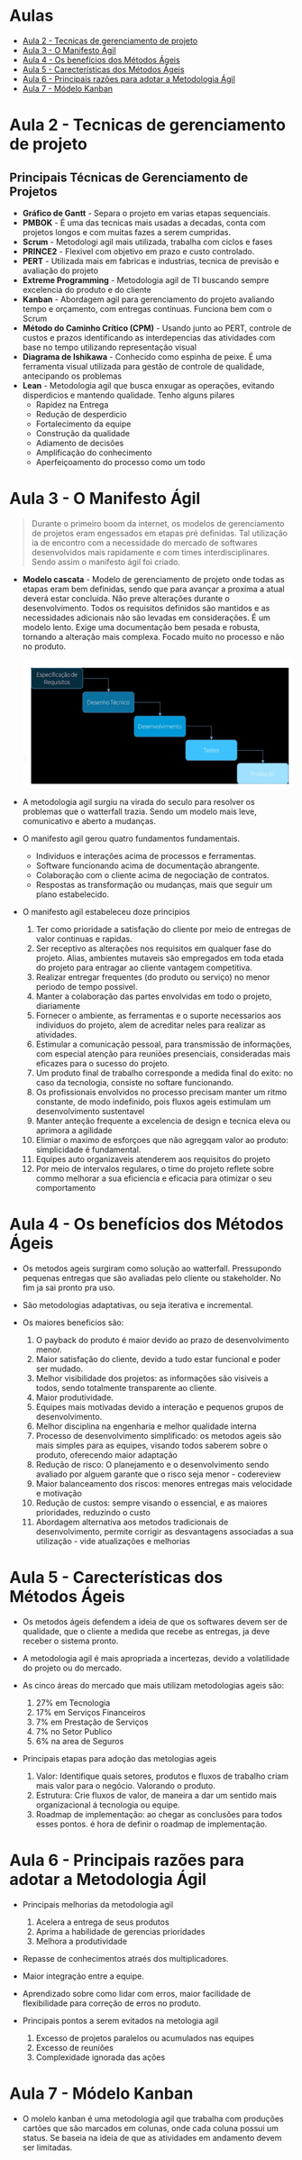 # Aulas

* [Aula 2 - Tecnicas de gerenciamento de projeto](#aula-2---tecnicas-de-gerenciamento-de-projeto)
* [Aula 3 - O Manifesto Ágil](#aula-3---o-manifesto-ágil)
* [Aula 4 - Os benefícios dos Métodos Ágeis](#aula-4---os-benefícios-dos-métodos-ágeis)
* [Aula 5 - Carecterísticas dos Métodos Ágeis](#aula-5---carecterísticas-dos-métodos-ágeis)
* [Aula 6 - Principais razões para adotar a Metodologia Ágil](#6---principais-razões-para-adotar-a-metodologia-ágil)
* [Aula 7 - Módelo Kanban](#aula-7---módelo-kanban)

# Aula 2 - Tecnicas de gerenciamento de projeto

## Principais Técnicas de Gerenciamento de Projetos

* **Gráfico de Gantt** - Separa o projeto em varias etapas sequenciais.
* **PMBOK** - É uma das tecnicas mais usadas a decadas, conta com projetos longos e com muitas fazes a serem cumpridas.
* **Scrum** - Metodologi agil mais utilizada, trabalha com ciclos e fases
* **PRINCE2** - Flexivel com objetivo em prazo e custo controlado.
* **PERT** - Utilizada mais em fabricas e industrias, tecnica de previsão e avaliação do projeto
* **Extreme Programming** - Metodologia agil de TI buscando sempre excelencia do produto e do cliente 
* **Kanban** - Abordagem agil para gerenciamento do projeto avaliando tempo e orçamento, com entregas continuas. Funciona bem com o Scrum 
* **Método do Caminho Crítico (CPM)** - Usando junto ao PERT, controle de custos e prazos identificando as interdepencias das atividades com base no tempo utilizando representação visual
* **Diagrama de Ishikawa** - Conhecido como espinha de peixe. É uma ferramenta visual utilizada para gestão de controle de qualidade, antecipando os problemas
* **Lean** - Metodologia agil que busca enxugar as operações, evitando disperdicios e mantendo qualidade. Tenho alguns pilares
    * Rapidez na Entrega
    * Redução de desperdicio
    * Fortalecimento da equipe
    * Construção da qualidade
    * Adiamento de decisões
    * Amplificação do conhecimento
    * Aperfeiçoamento do processo como um todo

# Aula 3 - O Manifesto Ágil

> Durante o primeiro boom da internet, os modelos de gerenciamento de projetos eram engessados em etapas pré definidas. Tal utilização ia de encontro com a necessidade do mercado de softwares desenvolvidos mais rapidamente e com times interdisciplinares. Sendo assim o manifesto ágil foi criado.

* **Modelo cascata** - Modelo de gerenciamento de projeto onde todas as etapas eram bem definidas, sendo que para avançar a proxima a atual deverá estar concluida. Não preve alterações durante o desenvolvimento. Todos os requisitos definidos são mantidos e as necessidades adicionais não são levadas em considerações. É um modelo lento. Exige uma documentação bem pesada e robusta, tornando a alteração mais complexa. Focado muito no processo e não no produto.

    ![modelo cascata](./img/cascata.png)

* A metodologia agil surgiu na virada do seculo para resolver os problemas que o watterfall trazia. Sendo um modelo mais leve, comunicativo e aberto a mudanças. 

* O manifesto agil gerou quatro fundamentos fundamentais.
    * Individuos e interações acima de processos e ferramentas.
    * Software funcionando acima de documentação abrangente.
    * Colaboração com o cliente acima de negociação de contratos.
    * Respostas as transformação ou mudanças, mais que seguir um plano estabelecido.

* O manifesto agil estabeleceu doze principios
    1. Ter como prioridade a satisfação do cliente por meio de entregas de valor continuas e rapidas.
    2. Ser receptivo as alterações nos requisitos em qualquer fase do projeto. Alias, ambientes mutaveis são empregados em toda etada do projeto para entragar ao cliente vantagem competitiva.
    3. Realizar entregar frequentes (do produto ou serviço) no menor periodo de tempo possivel.
    4. Manter a colaboração das partes envolvidas em todo o projeto, diariamente
    5. Fornecer o ambiente, as ferramentas e o suporte necessarios aos individuos do projeto, alem de acreditar neles para realizar as atividades.
    6. Estimular a comunicação pessoal, para transmissão de informações, com especial atenção para reuniões presenciais, consideradas mais eficazes para o sucesso do projeto.
    7. Um produto final de trabalho corresponde a medida final do exito: no caso da tecnologia, consiste no softare funcionando.
    8. Os profissionais envolvidos no processo precisam manter um ritmo constante, de modo indefinido, pois fluxos ageis estimulam um desenvolvimento sustentavel
    9.  Manter anteção frequente a excelencia de design e tecnica eleva ou aprimora a agilidade
    10. Elimiar o maximo de esforçoes que não agregqam valor ao produto: simplicidade é fundamental.
    11. Equipes auto organizaveis atenderem aos requisitos do projeto
    12. Por meio de intervalos regulares, o time do projeto reflete sobre commo melhorar a sua eficiencia e eficacia para otimizar o seu comportamento

# Aula 4 - Os benefícios dos Métodos Ágeis

* Os metodos ageis surgiram como solução ao watterfall. Pressupondo pequenas entregas que são avaliadas pelo cliente ou stakeholder. No fim ja sai pronto pra uso.

* São metodologias adaptativas, ou seja iterativa e incremental.

* Os maiores beneficios são:
    1. O payback do produto é maior devido ao prazo de desenvolvimento menor.
    2. Maior satisfação do cliente, devido a tudo estar funcional e poder ser mudado.
    3. Melhor visibilidade dos projetos: as informações são visiveis a todos, sendo totalmente transparente ao cliente.
    4. Maior produtividade.
    5. Equipes mais motivadas devido a interação e pequenos grupos de desenvolvimento.
    6. Melhor disciplina na engenharia e melhor qualidade interna
    7. Processo de desenvolvimento simplificado: os metodos ageis são mais simples para as equipes, visando todos saberem sobre o produto, oferecendo maior adaptação
    8. Redução de risco: O planejamento e o desenvolvimento sendo avaliado por alguem garante que o risco seja menor - codereview
    9. Maior balanceamento dos riscos: menores entregas mais velocidade e motivação
    10. Redução de custos: sempre visando o essencial, e as maiores prioridades, reduzindo o custo
    11. Abordagem alternativa aos metodos tradicionais de desenvolvimento, permite corrigir as desvantagens associadas a sua utilização - vide atualizações e melhorias

# Aula 5 - Carecterísticas dos Métodos Ágeis

* Os metodos ágeis defendem a ideia de que os softwares devem ser de qualidade, que o cliente a medida que recebe as entregas, ja deve receber o sistema pronto.

* A metodologia agil é mais apropriada a incertezas, devido a volatilidade do projeto ou do mercado.

* As cinco áreas do mercado que mais utilizam metodologias ageis são:
    1. 27% em Tecnologia
    2. 17% em Serviços Financeiros
    3. 7% em Prestação de Serviços
    4. 7% no Setor Publico
    5. 6% na area de Seguros

* Principais etapas para adoção das metologias ageis
    1. Valor: Identifique quais setores, produtos e fluxos de trabalho criam mais valor para o negócio. Valorando o produto.
    2. Estrutura: Crie fluxos de valor, de maneira a dar um sentido mais organizacional á tecnologia ou equipe.
    3. Roadmap de implementação: ao chegar as conclusões para todos esses pontos. é hora de definir o roadmap de implementação.

# Aula 6 - Principais razões para adotar a Metodologia Ágil

* Principais melhorias da metodologia agil
    1. Acelera a entrega de seus produtos
    2. Aprima a habilidade de gerencias prioridades
    3. Melhora a produtividade

* Repasse de conhecimentos atraés dos multiplicadores.

* Maior integração entre a equipe.

* Aprendizado sobre como lidar com erros, maior facilidade de flexibilidade para correção de erros no produto.

* Principais pontos a serem evitados na metologia agil
    1. Excesso de projetos paralelos ou acumulados nas equipes
    2. Excesso de reuniões
    3. Complexidade ignorada das ações

# Aula 7 - Módelo Kanban

* O molelo kanban é uma metodologia agil que trabalha com produções cartões que são marcados em colunas, onde cada coluna possui um status. Se baseia na ideia de que as atividades em andamento devem ser limitadas.